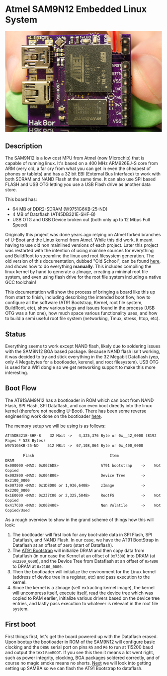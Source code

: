 # Atmel SAM9N12 Embedded Linux System

![Front](images/DSC_9624_S.jpg)

## Description

The SAM9N12 is a low cost MPU from Atmel (now Microchip) that is capable of running linux. It's based on a 400 MHz ARM926EJ-S core from ARM (very old, a far cry from what you can get in even the cheapest of phones or tablets) and has a 32 bit EBI (External Bus Interface) to work with both SDRAM and NAND Flash at the same time. It can also use SPI based FLASH and USB OTG letting you use a USB Flash drive as another data store.

This board has:

* 64 MB of DDR2-SDRAM (W9751G6KB-25-ND)
* 4 MB of Dataflash (AT45DB321E-SHF-B)
* USB OTG and USB Device broken out (both only up to 12 Mbps Full Speed)

Originally this project was done years ago relying on Atmel forked branches of U-Boot and the Linux kernel from Atmel. While this did work, it meant having to use old non mainlined versions of each project. Later this project was restarted with the intention of using mainline sources for everything and BuildRoot to streamline the linux and root filesystem generation. The old version of this documentation, dubbed "Old School", can be found [here](OldSchool.md), and shows how to do everything **manually**. This includes compiling the linux kernel by hand to generate a zImage, creating a minimal root file system, and even using flash drive for the root file system including a native GCC toolchain!

This documentation will show the process of bringing a board like this up from start to finish, including describing the intended boot flow, how to configure all the software (AT91 Bootstrap, Kernel, root file system, BuildRoot, etc), show various bugs and issues found in the process (USB OTG was a fun one), how much space various functionality uses, and how to build a semi useful root file system (networking, Tmux, stress, htop, etc).

## Status

Everything seems to work except NAND flash, likely due to soldering issues with the SAM9N12 BGA based package. Because NAND flash isn't working, it was decided to try and stick everything in the 32 Megabit Dataflash (yep, only 4 Megabytes for a bootloader, kerenel, and root filesystem). USB OTG is used for a Wifi dongle so we get networking support to make this more interesting.

## Boot Flow

The AT91SAM9N12 has a bootloader in ROM which can boot from NAND Flash, SPI Flash, SPI Dataflash, and can even boot directly into the linux kernel (therefore not needing U-Boot). There has been some reverse engineering work done on the bootloader [here](http://hobbygenius.co.uk/blog/1622).

The memory setup we will be using is as follows:

    AT45DB321E-SHF-B    32 Mbit ->   4,325,376 Byte or 0x__42_0000 (8192 Pages * 528 Bytes)
    W9751G6KB-25-ND    512 MBit ->  67,108,864 Byte or 0x_400_0000

            Flash                                  Item                   DRAM
    0x000000 <MAX: 0x0026D8>                   AT91 bootstrap    ->    Not Copied
    0x002800 <MAX: 0x004B00>                   Device Tree       ->    0x2100_0000
    0x007300 <MAX: 0x1D8D00 or 1,936,640B>     zImage            ->    0x2200_0000
    0x1E0000 <MAX: 0x237C00 or 2,325,504B>     RootFS            ->    Not Copied
    0x417C00 <MAX: 0x008400>                   Non Volatile      ->    Not Copied/Used

As a rough overview to show in the grand scheme of things how this will look:

1. The bootloader will first look for any boot-able data in SPI Flash, SPI Dataflash, and NAND Flash. In our case, we have the AT91 BootStrap in Dataflash at an offset of zero (start of Dataflash).
2. The [AT91 Bootstrap](http://www.at91.com/linux4sam/bin/view/Linux4SAM/AT91Bootstrap) will initialize DRAM and then copy data from Dataflash (in our case the Kernel at an offset of ```0x7300```) into DRAM (at ```0x2200_0000```), and the Device Tree from Dataflash at an offset of ```0x4B00``` to DRAM at ```0x2100_0000```. 
3. Then the bootloader will initialize the environment for the Linux kernel (address of device tree in a register, etc) and pass execution to the kernel.
4. Since the kernel is a zImage (self extracting kernel image), the kernel will uncompress itself, execute itself, read the device tree which was copied to RAM earlier, initialize various drivers based on the device tree entries, and lastly pass execution to whatever is relevant in the root file system.

## First boot

First things first, let's get the board powered up with the Dataflash erased. Upon bootup the bootloader in ROM of the SAM9N12 will configure basic clocking and the ```DBGU``` serial port on pins ```R5``` and ```R6``` to run at 115200 baud and output the text ```RomBOOT```. If you see this then it means a lot went right, such as power integrity, clocking, BGA packages soldered correctly, and of course no magic smoke means no shorts. [Next](SAMBA.md) we will look into getting setting up SAMBA so we can flash the AT91 Bootstrap to dataflash.
